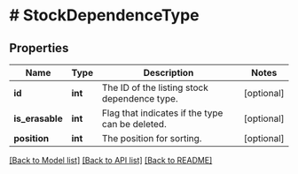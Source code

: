 # # StockDependenceType

## Properties

Name | Type | Description | Notes
------------ | ------------- | ------------- | -------------
**id** | **int** | The ID of the listing stock dependence type. | [optional] 
**is_erasable** | **int** | Flag that indicates if the type can be deleted. | [optional] 
**position** | **int** | The position for sorting. | [optional] 

[[Back to Model list]](../../README.md#documentation-for-models) [[Back to API list]](../../README.md#documentation-for-api-endpoints) [[Back to README]](../../README.md)


